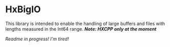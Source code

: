 # HxBigIO
This library is intended to enable the handling of large buffers and files with lengths measured in the Int64 range.
***Note: HXCPP only at the moment***


*Readme in progress! I'm tired!*

